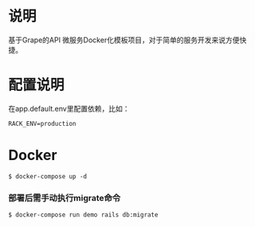 # 说明

基于Grape的API 微服务Docker化模板项目，对于简单的服务开发来说方便快捷。

# 配置说明

在app.default.env里配置依赖，比如：

```
RACK_ENV=production

```


# Docker
```
$ docker-compose up -d
```


### 部署后需手动执行migrate命令

```
$ docker-compose run demo rails db:migrate
```
